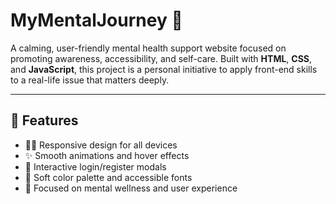 # MyMentalJourney 🌿

A calming, user-friendly mental health support website focused on promoting awareness, accessibility, and self-care. Built with **HTML**, **CSS**, and **JavaScript**, this project is a personal initiative to apply front-end skills to a real-life issue that matters deeply.

---

## 🌟 Features

- 👩‍💻 Responsive design for all devices
- ✨ Smooth animations and hover effects
- 💬 Interactive login/register modals
- 🌙 Soft color palette and accessible fonts
- 🧠 Focused on mental wellness and user experience
